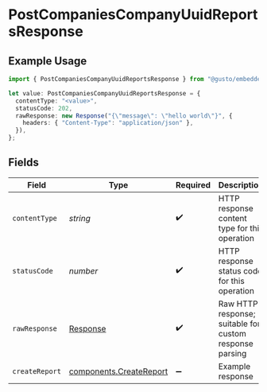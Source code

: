 # PostCompaniesCompanyUuidReportsResponse

## Example Usage

```typescript
import { PostCompaniesCompanyUuidReportsResponse } from "@gusto/embedded-api/models/operations/postcompaniescompanyuuidreports.js";

let value: PostCompaniesCompanyUuidReportsResponse = {
  contentType: "<value>",
  statusCode: 202,
  rawResponse: new Response("{\"message\": \"hello world\"}", {
    headers: { "Content-Type": "application/json" },
  }),
};
```

## Fields

| Field                                                                 | Type                                                                  | Required                                                              | Description                                                           |
| --------------------------------------------------------------------- | --------------------------------------------------------------------- | --------------------------------------------------------------------- | --------------------------------------------------------------------- |
| `contentType`                                                         | *string*                                                              | :heavy_check_mark:                                                    | HTTP response content type for this operation                         |
| `statusCode`                                                          | *number*                                                              | :heavy_check_mark:                                                    | HTTP response status code for this operation                          |
| `rawResponse`                                                         | [Response](https://developer.mozilla.org/en-US/docs/Web/API/Response) | :heavy_check_mark:                                                    | Raw HTTP response; suitable for custom response parsing               |
| `createReport`                                                        | [components.CreateReport](../../models/components/createreport.md)    | :heavy_minus_sign:                                                    | Example response                                                      |